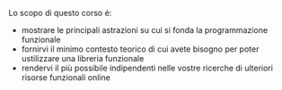 Lo scopo di questo corso é:

- mostrare le principali astrazioni su cui si fonda la programmazione funzionale
- fornirvi il minimo contesto teorico di cui avete bisogno per poter ustilizzare una libreria funzionale
- rendervi il più possibile indipendenti nelle vostre ricerche di ulteriori risorse funzionali online
